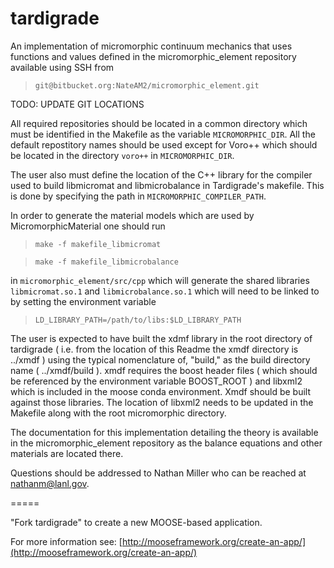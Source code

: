 # tardigrade

An implementation of micromorphic continuum mechanics that uses functions and 
values defined in the micromorphic_element repository available using SSH 
from
> `git@bitbucket.org:NateAM2/micromorphic_element.git`

TODO: UPDATE GIT LOCATIONS

All required repositories should be located in a common directory which must 
be identified in the Makefile as the variable `MICROMORPHIC_DIR`. All the 
default repostitory names should be used except for Voro++ which should be
located in the directory `voro++` in `MICROMORPHIC_DIR`.

The user also must define the location of the C++ library for the compiler
used to build libmicromat and libmicrobalance in Tardigrade's makefile. This
is done by specifying the path in `MICROMORPHIC_COMPILER_PATH`.

In order to generate the material models which are used by MicromorphicMaterial 
one should run

> `make -f makefile_libmicromat`

> `make -f makefile_libmicrobalance`

 in `micromorphic_element/src/cpp`
which will generate the shared libraries `libmicromat.so.1` and `libmicrobalance.so.1` 
which will need to be linked to by setting the environment variable

> `LD_LIBRARY_PATH=/path/to/libs:$LD_LIBRARY_PATH`

The user is expected to have built the xdmf library in the root directory of tardigrade
( i.e. from the location of this Readme the xmdf directory is ../xmdf ) using the typical
nomenclature of, "build," as the build directory name ( ../xmdf/build ). xmdf requires
the boost header files ( which should be referenced by the environment variable BOOST_ROOT )
and libxml2 which is included in the moose conda environment. Xmdf should be built against
those libraries. The location of libxml2 needs to be updated in the Makefile along with 
the root micromorphic directory.

The documentation for this implementation detailing the theory is available 
in the micromorphic_element repository as the balance equations and other 
materials are located there.

Questions should be addressed to Nathan Miller who can be reached at 
nathanm@lanl.gov.

=====

"Fork tardigrade" to create a new MOOSE-based application.

For more information see: [http://mooseframework.org/create-an-app/](http://mooseframework.org/create-an-app/)
